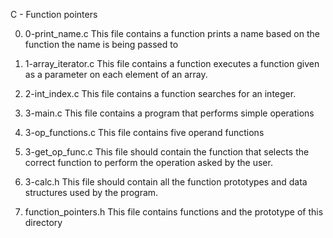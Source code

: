 C - Function pointers

0. 0-print_name.c
This file contains a function prints a name based on the function the name is being passed to

1. 1-array_iterator.c
This file contains a function executes a function given as a parameter on each element of an array.

2. 2-int_index.c
This file contains a function  searches for an integer.

3. 3-main.c
This file contains a program that performs simple operations

4. 3-op_functions.c
This file contains five operand functions

5. 3-get_op_func.c
This file should contain the function that selects the correct function to perform the operation asked by the user.

6. 3-calc.h
This file should contain all the function prototypes and data structures used by the program.
 
7. function_pointers.h
This file contains functions and the prototype of this directory
